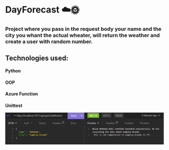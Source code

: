 <h1> DayForecast ☁️🌞
 <h3>Project where you pass in the request body your name and the city you whant the actual wheater, will return the weather and create a user with random number.
  
  <h2> Technologies used:
  
  <h4> Python
  <h4> OOP
  <h4> Azure Function
  <h4> Unittest

![alt text](https://github.com/antoniofariass/DayForecast/blob/161d99ced52f6a3784e024be012df259d49a4673/testing.png)
